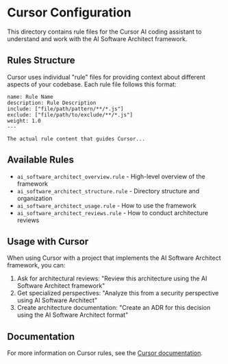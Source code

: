 # Cursor Configuration

This directory contains rule files for the Cursor AI coding assistant to understand and work with the AI Software Architect framework.

## Rules Structure

Cursor uses individual "rule" files for providing context about different aspects of your codebase. Each rule file follows this format:

```
name: Rule Name
description: Rule Description
include: ["file/path/pattern/**/*.js"]
exclude: ["file/path/to/exclude/**/*.js"]
weight: 1.0
---

The actual rule content that guides Cursor...
```

## Available Rules

- `ai_software_architect_overview.rule` - High-level overview of the framework
- `ai_software_architect_structure.rule` - Directory structure and organization
- `ai_software_architect_usage.rule` - How to use the framework
- `ai_software_architect_reviews.rule` - How to conduct architecture reviews

## Usage with Cursor

When using Cursor with a project that implements the AI Software Architect framework, you can:

1. Ask for architectural reviews: "Review this architecture using the AI Software Architect framework"
2. Get specialized perspectives: "Analyze this from a security perspective using AI Software Architect"
3. Create architecture documentation: "Create an ADR for this decision using the AI Software Architect format"

## Documentation

For more information on Cursor rules, see the [Cursor documentation](https://docs.cursor.com/context/rules).